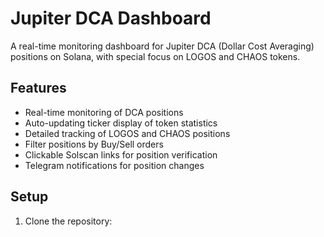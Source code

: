 # Jupiter DCA Dashboard

A real-time monitoring dashboard for Jupiter DCA (Dollar Cost Averaging) positions on Solana, with special focus on LOGOS and CHAOS tokens.

## Features

- Real-time monitoring of DCA positions
- Auto-updating ticker display of token statistics
- Detailed tracking of LOGOS and CHAOS positions
- Filter positions by Buy/Sell orders
- Clickable Solscan links for position verification
- Telegram notifications for position changes

## Setup

1. Clone the repository: 